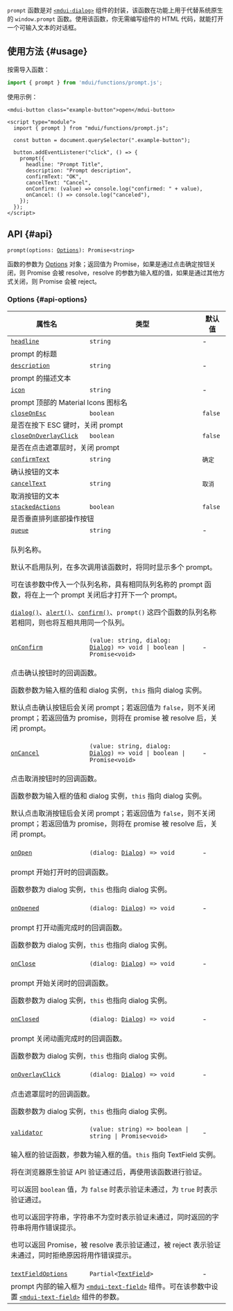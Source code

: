`prompt` 函数是对 [`<mdui-dialog>`](/zh-cn/docs/2/components/dialog) 组件的封装，该函数在功能上用于代替系统原生的 `window.prompt` 函数。使用该函数，你无需编写组件的 HTML 代码，就能打开一个可输入文本的对话框。

## 使用方法 {#usage}

按需导入函数：

```js
import { prompt } from 'mdui/functions/prompt.js';
```

使用示例：

```html,example
<mdui-button class="example-button">open</mdui-button>

<script type="module">
  import { prompt } from "mdui/functions/prompt.js";

  const button = document.querySelector(".example-button");

  button.addEventListener("click", () => {
    prompt({
      headline: "Prompt Title",
      description: "Prompt description",
      confirmText: "OK",
      cancelText: "Cancel",
      onConfirm: (value) => console.log("confirmed: " + value),
      onCancel: () => console.log("canceled"),
    });
  });
</script>
```

## API {#api}

<pre><code class="nohighlight">prompt(options: <a href="#api-options">Options</a>): Promise&lt;string&gt;</code></pre>

函数的参数为 [Options](#api-options) 对象；返回值为 Promise，如果是通过点击确定按钮关闭，则 Promise 会被 resolve，resolve 的参数为输入框的值，如果是通过其他方式关闭，则 Promise 会被 reject。

### Options {#api-options}

<table>
  <thead>
    <tr>
      <th>属性名</th>
      <th>类型</th>
      <th>默认值</th>
    </tr>
  </thead>
  <tbody>
    <tr id="options-headline">
      <td><a href="#options-headline"><code>headline</code></a></td>
      <td><code>string</code></td>
      <td>-</td>
    </tr>
    <tr>
      <td colspan="3">prompt 的标题</td>
    </tr>
    <tr id="options-description">
      <td><a href="#options-description"><code>description</code></a></td>
      <td><code>string</code></td>
      <td>-</td>
    </tr>
    <tr>
      <td colspan="3">prompt 的描述文本</td>
    </tr>
    <tr id="options-icon">
      <td><a href="#options-icon"><code>icon</code></a></td>
      <td><code>string</code></td>
      <td>-</td>
    </tr>
    <tr>
      <td colspan="3">prompt 顶部的 Material Icons 图标名</td>
    </tr>
    <tr id="options-closeOnEsc">
      <td><a href="#options-closeOnEsc"><code>closeOnEsc</code></a></td>
      <td><code>boolean</code></td>
      <td><code>false</code></td>
    </tr>
    <tr>
      <td colspan="3">是否在按下 ESC 键时，关闭 prompt</td>
    </tr>
    <tr id="options-closeOnOverlayClick">
      <td><a href="#options-closeOnOverlayClick"><code>closeOnOverlayClick</code></a></td>
      <td><code>boolean</code></td>
      <td><code>false</code></td>
    </tr>
    <tr>
      <td colspan="3">是否在点击遮罩层时，关闭 prompt</td>
    </tr>
    <tr id="options-confirmText">
      <td><a href="#options-confirmText"><code>confirmText</code></a></td>
      <td><code>string</code></td>
      <td><code>确定</code></td>
    </tr>
    <tr>
      <td colspan="3">确认按钮的文本</td>
    </tr>
    <tr id="options-cancelText">
      <td><a href="#options-cancelText"><code>cancelText</code></a></td>
      <td><code>string</code></td>
      <td><code>取消</code></td>
    </tr>
    <tr>
      <td colspan="3">取消按钮的文本</td>
    </tr>
    <tr id="options-stackedActions">
      <td><a href="#options-stackedActions"><code>stackedActions</code></a></td>
      <td><code>boolean</code></td>
      <td><code>false</code></td>
    </tr>
    <tr>
      <td colspan="3">是否垂直排列底部操作按钮</td>
    </tr>
    <tr id="options-queue">
      <td><a href="#options-queue"><code>queue</code></a></td>
      <td><code>string</code></td>
      <td>-</td>
    </tr>
    <tr>
      <td colspan="3">
        <p>队列名称。</p>
        <p>默认不启用队列，在多次调用该函数时，将同时显示多个 prompt。</p>
        <p>可在该参数中传入一个队列名称，具有相同队列名称的 prompt 函数，将在上一个 prompt 关闭后才打开下一个 prompt。</p>
        <p><a href="/zh-cn/docs/2/functions/dialog"><code>dialog()</code></a>、<a href="/zh-cn/docs/2/functions/alert"><code>alert()</code></a>、<a href="/zh-cn/docs/2/functions/confirm"><code>confirm()</code></a>、<code>prompt()</code> 这四个函数的队列名称若相同，则也将互相共用同一个队列。</p>
      </td>
    </tr>
    <tr id="options-onConfirm">
      <td><a href="#options-onConfirm"><code>onConfirm</code></a></td>
      <td><code>(value: string, dialog: <a href="/zh-cn/docs/2/components/dialog">Dialog</a>) => void | boolean | Promise&lt;void&gt;</code></td>
      <td>-</td>
    </tr>
    <tr>
      <td colspan="3">
        <p>点击确认按钮时的回调函数。</p>
        <p>函数参数为输入框的值和 dialog 实例，<code>this</code> 指向 dialog 实例。</p>
        <p>默认点击确认按钮后会关闭 prompt；若返回值为 <code>false</code>，则不关闭 prompt；若返回值为 promise，则将在 promise 被 resolve 后，关闭 prompt。</p>
      </td>
    </tr>
    <tr id="options-onCancel">
      <td><a href="#options-onCancel"><code>onCancel</code></a></td>
      <td><code>(value: string, dialog: <a href="/zh-cn/docs/2/components/dialog">Dialog</a>) => void | boolean | Promise&lt;void&gt;</code></td>
      <td>-</td>
    </tr>
    <tr>
      <td colspan="3">
        <p>点击取消按钮时的回调函数。</p>
        <p>函数参数为输入框的值和 dialog 实例，<code>this</code> 指向 dialog 实例。</p>
        <p>默认点击取消按钮后会关闭 prompt；若返回值为 <code>false</code>，则不关闭 prompt；若返回值为 promise，则将在 promise 被 resolve 后，关闭 prompt。</p>
      </td>
    </tr>
    <tr id="options-onOpen">
      <td><a href="#options-onOpen"><code>onOpen</code></a></td>
      <td><code>(dialog: <a href="/zh-cn/docs/2/components/dialog">Dialog</a>) => void</code></td>
      <td>-</td>
    </tr>
    <tr>
      <td colspan="3">
        <p>prompt 开始打开时的回调函数。</p>
        <p>函数参数为 dialog 实例，<code>this</code> 也指向 dialog 实例。</p>
      </td>
    </tr>
    <tr id="options-onOpened">
      <td><a href="#options-onOpened"><code>onOpened</code></a></td>
      <td><code>(dialog: <a href="/zh-cn/docs/2/components/dialog">Dialog</a>) => void</code></td>
      <td>-</td>
    </tr>
    <tr>
      <td colspan="3">
        <p>prompt 打开动画完成时的回调函数。</p>
        <p>函数参数为 dialog 实例，<code>this</code> 也指向 dialog 实例。</p>
      </td>
    </tr>
    <tr id="options-onClose">
      <td><a href="#options-onClose"><code>onClose</code></a></td>
      <td><code>(dialog: <a href="/zh-cn/docs/2/components/dialog">Dialog</a>) => void</code></td>
      <td>-</td>
    </tr>
    <tr>
      <td colspan="3">
        <p>prompt 开始关闭时的回调函数。</p>
        <p>函数参数为 dialog 实例，<code>this</code> 也指向 dialog 实例。</p>
      </td>
    </tr>
    <tr id="options-onClosed">
      <td><a href="#options-onClosed"><code>onClosed</code></a></td>
      <td><code>(dialog: <a href="/zh-cn/docs/2/components/dialog">Dialog</a>) => void</code></td>
      <td>-</td>
    </tr>
    <tr>
      <td colspan="3">
        <p>prompt 关闭动画完成时的回调函数。</p>
        <p>函数参数为 dialog 实例，<code>this</code> 也指向 dialog 实例。</p>
      </td>
    </tr>
    <tr id="options-onOverlayClick">
      <td><a href="#options-onOverlayClick"><code>onOverlayClick</code></a></td>
      <td><code>(dialog: <a href="/zh-cn/docs/2/components/dialog">Dialog</a>) => void</code></td>
      <td>-</td>
    </tr>
    <tr>
      <td colspan="3">
        <p>点击遮罩层时的回调函数。</p>
        <p>函数参数为 dialog 实例，<code>this</code> 也指向 dialog 实例。</p>
      </td>
    </tr>
    <tr id="options-validator">
      <td><a href="#options-validator"><code>validator</code></a></td>
      <td><code>(value: string) => boolean | string | Promise&lt;void&gt;</code></td>
      <td>-</td>
    </tr>
    <tr>
      <td colspan="3">
        <p>输入框的验证函数，参数为输入框的值。<code>this</code> 指向 TextField 实例。</p>
        <p>将在浏览器原生验证 API 验证通过后，再使用该函数进行验证。</p>
        <p>可以返回 <code>boolean</code> 值，为 <code>false</code> 时表示验证未通过，为 <code>true</code> 时表示验证通过。</p>
        <p>也可以返回字符串，字符串不为空时表示验证未通过，同时返回的字符串将用作错误提示。</p>
        <p>也可以返回 Promise，被 resolve 表示验证通过，被 reject 表示验证未通过，同时拒绝原因将用作错误提示。</p>
      </td>
    </tr>
    <tr id="options-textFieldOptions">
      <td><a href="#options-textFieldOptions"><code>textFieldOptions</code></a></td>
      <td><code>Partial&lt;<a href="/zh-cn/docs/2/components/text-field#attributes">TextField</a>&gt;</code></td>
      <td>-</td>
    </tr>
    <tr>
      <td colspan="3">prompt 内部的输入框为 <a href="/zh-cn/docs/2/components/text-field"><code>&lt;mdui-text-field&gt;</code></a> 组件。可在该参数中设置 <a href="/zh-cn/docs/2/components/text-field"><code>&lt;mdui-text-field&gt;</code></a> 组件的参数。</td>
    </tr>
  </tbody>
</table>
